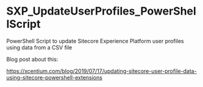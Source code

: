 # SXP_UpdateUserProfiles_PowerShellScript
PowerShell Script to update Sitecore Experience Platform user profiles using data from a CSV file

Blog post about this:

https://xcentium.com/blog/2019/07/17/updating-sitecore-user-profile-data-using-sitecore-powershell-extensions
